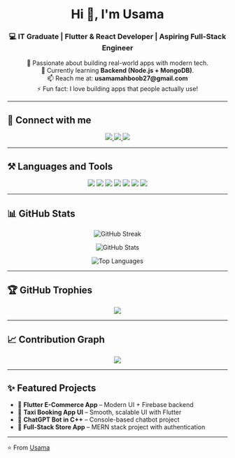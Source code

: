 <!-- Profile Header -->
<h1 align="center">Hi 👋, I'm Usama</h1>
<h3 align="center">💻 IT Graduate | Flutter & React Developer | Aspiring Full-Stack Engineer</h3>

<p align="center">
  🚀 Passionate about building real-world apps with modern tech.<br>
  🌱 Currently learning <b>Backend (Node.js + MongoDB)</b>.<br>
  📫 Reach me at: <b>usamamahboob27@gmail.com</b><br>
  ⚡ Fun fact: I love building apps that people actually use!
</p>

---

## 🔗 Connect with me
<p align="center">
  <a href="https://linkedin.com/in/yourprofile">
    <img src="https://img.shields.io/badge/LinkedIn-0077B5?style=for-the-badge&logo=linkedin&logoColor=white"/>
  </a>
  <a href="https://github.com/yourusername">
    <img src="https://img.shields.io/badge/GitHub-100000?style=for-the-badge&logo=github&logoColor=white"/>
  </a>
  <a href="https://instagram.com/yourusername">
    <img src="https://img.shields.io/badge/Instagram-E4405F?style=for-the-badge&logo=instagram&logoColor=white"/>
  </a>
</p>

---

## ⚒️ Languages and Tools
<p align="center">
  <img src="https://img.shields.io/badge/Dart-0175C2?style=for-the-badge&logo=dart&logoColor=white"/>
  <img src="https://img.shields.io/badge/Flutter-02569B?style=for-the-badge&logo=flutter&logoColor=white"/>
  <img src="https://img.shields.io/badge/React-20232A?style=for-the-badge&logo=react&logoColor=61DAFB"/>
  <img src="https://img.shields.io/badge/Node.js-339933?style=for-the-badge&logo=node.js&logoColor=white"/>
  <img src="https://img.shields.io/badge/MongoDB-4EA94B?style=for-the-badge&logo=mongodb&logoColor=white"/>
  <img src="https://img.shields.io/badge/JavaScript-F7DF1E?style=for-the-badge&logo=javascript&logoColor=black"/>
  <img src="https://img.shields.io/badge/C++-00599C?style=for-the-badge&logo=c%2B%2B&logoColor=white"/>
</p>

---

## 📊 GitHub Stats
<p align="center">
  <img src="https://github-readme-streak-stats.herokuapp.com/?user=yourusername&theme=radical" alt="GitHub Streak"/>
</p>
<p align="center">
  <img src="https://github-readme-stats.vercel.app/api?username=yourusername&show_icons=true&theme=radical" alt="GitHub Stats"/>
</p>
<p align="center">
  <img src="https://github-readme-stats.vercel.app/api/top-langs/?username=yourusername&layout=compact&theme=radical" alt="Top Languages"/>
</p>

---

## 🏆 GitHub Trophies
<p align="center">
  <img src="https://github-profile-trophy.vercel.app/?username=yourusername&theme=radical&no-frame=false&no-bg=false&margin-w=4"/>
</p>

---

## 📈 Contribution Graph
<p align="center">
  <img src="https://github-readme-activity-graph.vercel.app/graph?username=yourusername&theme=react-dark&hide_border=true&area=true"/>
</p>

---

## ✨ Featured Projects
- 📱 **Flutter E-Commerce App** – Modern UI + Firebase backend  
- 🚕 **Taxi Booking App UI** – Smooth, scalable UI with Flutter  
- 🤖 **ChatGPT Bot in C++** – Console-based chatbot project  
- 🛒 **Full-Stack Store App** – MERN stack project with authentication  

---

⭐️ From [Usama](https://github.com/yourusername)
